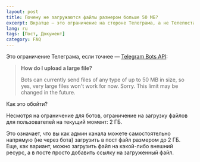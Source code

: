 ```yaml
---
layout: post
title: Почему не загружаются файлы размером больше 50 МБ?
excerpt: Вкратце — это ограничение на стороне Телеграма, а не Телепоста
lang: ru
tags: [Пост, Документ]
category: FAQ
---
```


Это ограничение Телеграма, если точнее — [Telegram Bots API](https://core.telegram.org/bots/faq#how-do-i-upload-a-large-file):

> **How do I upload a large file?**
>
> Bots can currently send files of any type of up to 50 MB in size, so yes, very large files won't work for now. Sorry. This limit may be changed in the future.

Как это обойти?

Несмотря на ограничение для ботов, ограничение на загрузку файлов для пользователей на текущий момент: 2 ГБ.

Это означает, что вы как админ канала можете самостоятельно напрямую (не через бота) загрузить в пост файл размером до 2 ГБ.
Еще, как вариант, можно загрузить файл на какой-либо внешний ресурс, а в посте просто добавить ссылку на загруженный файл.
